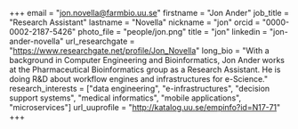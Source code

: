 +++
email = "jon.novella@farmbio.uu.se"
firstname = "Jon Ander"
job_title = "Research Assistant"
lastname = "Novella"
nickname = "jon"
orcid = "0000-0002-2187-5426"
photo_file = "people/jon.png"
title = "jon"
linkedin = "jon-ander-novella"
url_researchgate = "https://www.researchgate.net/profile/Jon_Novella"
long_bio = "With a background in Computer Engineering and Bioinformatics, Jon Ander works at the Pharmaceutical Bioinformatics group as a Research Assistant. He is doing R&D about workflow engines and infrastructures for e-Science."
research_interests = ["data engineering", "e-infrastructures", "decision support systems", "medical informatics", "mobile applications", "microservices"]
url_uuprofile = "http://katalog.uu.se/empinfo?id=N17-71"
+++
